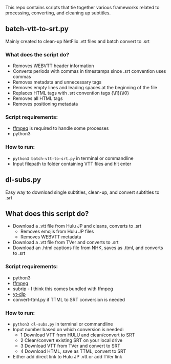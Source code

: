This repo contains scripts that tie together various frameworks related to processing, converting, and cleaning up subtitles.

## batch-vtt-to-srt.py
Mainly created to clean-up NetFlix .vtt files and batch convert to .srt

### What does the script do?
- Removes WEBVTT header information
- Converts periods with commas in timestamps since .srt convention uses commas
- Removes metadata and unnecessary tags
- Removes empty lines and leading spaces at the beginning of the file
- Replaces HTML <i></i> tags with .srt convention tags {\i1}{\i0}
- Removes all HTML tags
- Removes positioning metadata

### Script requirements:
- [ffmpeg](https://ffmpeg.org/download.html) is required to handle some processes
- python3

### How to run:
- `python3 batch-vtt-to-srt.py` in terminal or commandline
- Input filepath to folder containing VTT files and hit enter

## dl-subs.py
Easy way to download single subtitles, clean-up, and convert subtitles to .srt

## What does this script do?
- Download a .vtt file from Hulu JP and cleans, converts to .srt
  - Removes emojis from Hulu JP files
  - Removes WEBVTT metadata 
- Download a .vtt file from TVer and converts to .srt
- Download an .html captions file from NHK, saves as .ttml, and converts to .srt

### Script requirements:
- python3
- [ffmpeg](https://ffmpeg.org/download.html)
- subrip - I think this comes bundled with ffmpeg
- [yt-dlp](https://github.com/yt-dlp/yt-dlp)
- convert-ttml.py if TTML to SRT conversion is needed

### How to run:
- `python3 dl-subs.py` in terminal or commandline
- Input number based on which conversion is needed:
  - 1 Download VTT from HULU and clean/convert to SRT
  - 2 Clean/convert existing SRT on your local drive
  - 3 Download VTT from TVer and convert to SRT
  - 4 Download HTML, save as TTML, convert to SRT
- Either add direct link to Hulu JP .vtt or add TVer link
